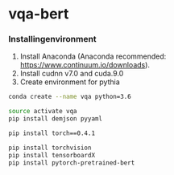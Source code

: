 # vqa-bert

### Installingenvironment

1. Install Anaconda (Anaconda recommended: https://www.continuum.io/downloads).
2. Install cudnn v7.0 and cuda.9.0
3. Create environment for pythia
```bash
conda create --name vqa python=3.6

source activate vqa
pip install demjson pyyaml

pip install torch==0.4.1

pip install torchvision
pip install tensorboardX
pip install pytorch-pretrained-bert

```
